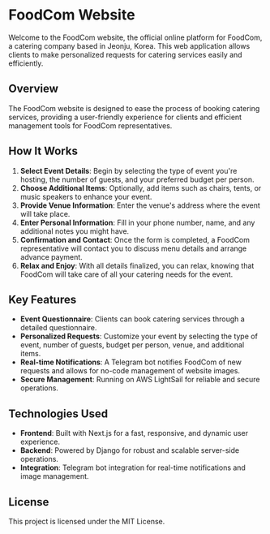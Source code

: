 # FoodCom Website

Welcome to the FoodCom website, the official online platform for FoodCom, a catering company based in Jeonju, Korea. This web application allows clients to make personalized requests for catering services easily and efficiently.

## Overview

The FoodCom website is designed to ease the process of booking catering services, providing a user-friendly experience for clients and efficient management tools for FoodCom representatives.

## How It Works

1. **Select Event Details**: Begin by selecting the type of event you're hosting, the number of guests, and your preferred budget per person.
2. **Choose Additional Items**: Optionally, add items such as chairs, tents, or music speakers to enhance your event.
3. **Provide Venue Information**: Enter the venue's address where the event will take place.
4. **Enter Personal Information**: Fill in your phone number, name, and any additional notes you might have.
5. **Confirmation and Contact**: Once the form is completed, a FoodCom representative will contact you to discuss menu details and arrange advance payment.
6. **Relax and Enjoy**: With all details finalized, you can relax, knowing that FoodCom will take care of all your catering needs for the event.




## Key Features

- **Event Questionnaire**: Clients can book catering services through a detailed questionnaire.
- **Personalized Requests**: Customize your event by selecting the type of event, number of guests, budget per person, venue, and additional items.
- **Real-time Notifications**: A Telegram bot notifies FoodCom of new requests and allows for no-code management of website images.
- **Secure Management**: Running on AWS LightSail for reliable and secure operations.


## Technologies Used

- **Frontend**: Built with Next.js for a fast, responsive, and dynamic user experience.
- **Backend**: Powered by Django for robust and scalable server-side operations.
- **Integration**: Telegram bot integration for real-time notifications and image management.


## License

This project is licensed under the MIT License.

